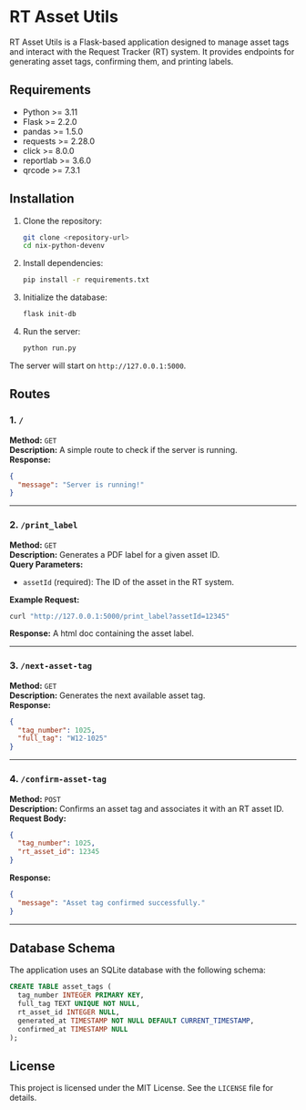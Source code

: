 # RT Asset Utils

RT Asset Utils is a Flask-based application designed to manage asset tags and interact with the Request Tracker (RT) system. It provides endpoints for generating asset tags, confirming them, and printing labels.

## Requirements

- Python >= 3.11
- Flask >= 2.2.0
- pandas >= 1.5.0
- requests >= 2.28.0
- click >= 8.0.0
- reportlab >= 3.6.0
- qrcode >= 7.3.1

## Installation

1. Clone the repository:

   ```bash
   git clone <repository-url>
   cd nix-python-devenv
   ```

2. Install dependencies:

   ```bash
   pip install -r requirements.txt
   ```

3. Initialize the database:

   ```bash
   flask init-db
   ```

4. Run the server:
   ```bash
   python run.py
   ```

The server will start on `http://127.0.0.1:5000`.

## Routes

### 1. `/`

**Method:** `GET`  
**Description:** A simple route to check if the server is running.  
**Response:**

```json
{
  "message": "Server is running!"
}
```

---

### 2. `/print_label`

**Method:** `GET`  
**Description:** Generates a PDF label for a given asset ID.  
**Query Parameters:**

- `assetId` (required): The ID of the asset in the RT system.

**Example Request:**

```bash
curl "http://127.0.0.1:5000/print_label?assetId=12345"
```

**Response:** A html doc containing the asset label.

---

### 3. `/next-asset-tag`

**Method:** `GET`  
**Description:** Generates the next available asset tag.  
**Response:**

```json
{
  "tag_number": 1025,
  "full_tag": "W12-1025"
}
```

---

### 4. `/confirm-asset-tag`

**Method:** `POST`  
**Description:** Confirms an asset tag and associates it with an RT asset ID.  
**Request Body:**

```json
{
  "tag_number": 1025,
  "rt_asset_id": 12345
}
```

**Response:**

```json
{
  "message": "Asset tag confirmed successfully."
}
```

---

## Database Schema

The application uses an SQLite database with the following schema:

```sql
CREATE TABLE asset_tags (
  tag_number INTEGER PRIMARY KEY,
  full_tag TEXT UNIQUE NOT NULL,
  rt_asset_id INTEGER NULL,
  generated_at TIMESTAMP NOT NULL DEFAULT CURRENT_TIMESTAMP,
  confirmed_at TIMESTAMP NULL
);
```

## License

This project is licensed under the MIT License. See the `LICENSE` file for details.
